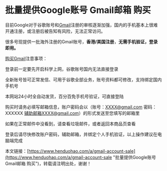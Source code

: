 # 批量提供Google账号 Gmail邮箱 购买
目前Google对于谷歌账号和[Gmail](https://www.henduohao.com/tag/gmail "Gmail是Google的免费网络邮件服务，也是世界上用户量最多的邮箱。")注册的审核逐渐加强，国内的手机基本上很难开通注册，或注册后被告知有风险，无法正常访问。

很多号现提供一批海外注册的Gmail账号，**香港/美国注册**，**无需手机验证，登录即用。**

[购买Gmail](https://www.henduohao.com/product/1003.html)注意事项：

登录前一定要先开启科学上网，谷歌账号国内无法直接登录

全新账号皆可正常发信、可用于谷歌全部业务，账号资料都可修改，支持绑定国内手机号

本网站24小时全自动发货，百分百免手机号验证，可直接登陆

购买时请务必填写邮箱信息，账户密码会以（账号：XXXX@gmail.com 密码：XXXXXX 辅助邮箱XXXX@gmail.com）的形式发送至您填写的邮箱里

如果在正常邮件中没看到，请查看垃圾邮件，或者返回本商品页查看

登录后请尽快修改账户密码，辅助邮箱，并绑定个人手机验证，以上操作建议在电脑端完成

>

本文链接：[https://www.henduohao.com/a/gmail-account-sale](https://www.henduohao.com/a/gmail-account-sale "批量提供Google账号 Gmail邮箱 购买")，转载请注明出处，谢谢！